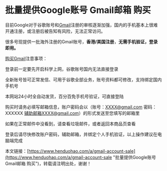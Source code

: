 # 批量提供Google账号 Gmail邮箱 购买
目前Google对于谷歌账号和[Gmail](https://www.henduohao.com/tag/gmail "Gmail是Google的免费网络邮件服务，也是世界上用户量最多的邮箱。")注册的审核逐渐加强，国内的手机基本上很难开通注册，或注册后被告知有风险，无法正常访问。

很多号现提供一批海外注册的Gmail账号，**香港/美国注册**，**无需手机验证，登录即用。**

[购买Gmail](https://www.henduohao.com/product/1003.html)注意事项：

登录前一定要先开启科学上网，谷歌账号国内无法直接登录

全新账号皆可正常发信、可用于谷歌全部业务，账号资料都可修改，支持绑定国内手机号

本网站24小时全自动发货，百分百免手机号验证，可直接登陆

购买时请务必填写邮箱信息，账户密码会以（账号：XXXX@gmail.com 密码：XXXXXX 辅助邮箱XXXX@gmail.com）的形式发送至您填写的邮箱里

如果在正常邮件中没看到，请查看垃圾邮件，或者返回本商品页查看

登录后请尽快修改账户密码，辅助邮箱，并绑定个人手机验证，以上操作建议在电脑端完成

>

本文链接：[https://www.henduohao.com/a/gmail-account-sale](https://www.henduohao.com/a/gmail-account-sale "批量提供Google账号 Gmail邮箱 购买")，转载请注明出处，谢谢！